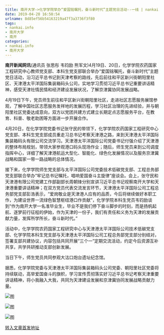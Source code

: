 ```yaml
---
title: 南开大学->化学学院举办“爱国铭嘱托，奋斗新时代”主题党日活动--一线 | nankai.info
date: 2019-04-28 16:58:54
urlname: 8d85ef56b54163219a47f3a3736f3f80
tags: 
- nankai.info
- 南开大学
- 南开
categories:
- nankai.info
- 南开大学
---
```


**南开新闻网讯**(通讯员 张思彤 韦钧励 熊军文)4月19日、20日，化学学院农药国家工程研究中心教师党支部、本科生党支部联合举办“爱国铭嘱托，奋斗新时代”主题党日活动，沿习近平总书记到天津考察的路线，先后前往和平区新兴街朝阳里社区、天津港太平洋国际集装箱码头公司，实地学习贯彻习近平总书记重要讲话精神，感受天津社情民情和经济建设发展状况，了解京津冀协同发展战略。

4月19日下午，党员师生前往和平区新兴街朝阳里社区，走进社区志愿服务展馆参观，了解中国社区志愿服务发祥地的发展历程，学习社区治理的先进经验，并与朝阳里社区党委达成意向，双方以党团共建方式建立长期定点志愿服务平台，在教育、科普、敬老助困等方面进一步开展合作。

4月20日，在化学学院党委书记张守民的带领下，化学学院农药国家工程研究中心党支部、本科生党支部成员重走习总书记考察天津港之路，来到天津港太平洋国际集装箱码头有限公司交流学习。天津港太平洋国际公司党委书记付强介绍了天津港的整体布局规划，带领大家参观港口码头现场作业；随后，师生党员来到公司调度指挥中心，详细了解天津港航运大型化、智能化、绿色化发展情况以及服务京津冀战略和国家一带一路战略的总体情况。

接下来，化学学院师生党支部与太平洋国际公司党委技术低碳党支部、工程总务部党支部联合举办“牢记总书记嘱托，唱响爱国奋斗主旋律”座谈会。会上，张守民和天津港有限公司党建工作部副部长周朝锋分别宣讲习近平总书记视察南开大学和天津港重要讲话精神；在双方党员代表交流发言环节，天津港太平洋国际公司工程总务部党支部彭浩表示，“爱岗敬业是天津港人应有的品质，今后将继续做好本职工作，为建设世界一流绿色智慧枢纽港口作贡献”，化学学院本科生党员韦钧励谈到“作为南开大学一名准毕业生，毕业不是我们停下奋斗脚步的时刻，而是扬帆起航、逐梦前行征程的伊始，作为天津的一份子，我们有责任和义务为天津的发展贡献力量，发挥所学所长，奋斗新时代。”

活动中，化学学院农药国家工程研究中心与天津港太平洋国际公司技术低碳党支部、化学学院本科生党支部与天津港太平洋国际公司工程总务部党支部分别结对，签署支部共建协议，内容包括共同开展“三个一”定期交流活动，约定今后资源互补共享，共学共研推动支部创新发展。

当日下午，师生党员共同参观大沽口炮台遗址纪念馆。

据悉，化学学院党委与天津港太平洋国际集装箱码头公司党委、朝阳里社区党委将持续联动，高举爱国奋斗的旗帜，学习宣传贯彻落实好习近平总书记考察天津重要讲话精神，将小我融入大我，共同为天津建设发展和京津冀协同发展战略贡献力量。

![图](http://news.nankai.edu.cn/pic/0/00/35/08/350806_998413.jpg)

![图](http://news.nankai.edu.cn/pic/0/00/35/08/350805_586825.jpg)

![图](http://news.nankai.edu.cn/pic/0/00/35/08/350804_364286.jpg)

[转入文章首发地址](http://news.nankai.edu.cn/zhxw/system/2019/04/24/000446934.shtml)